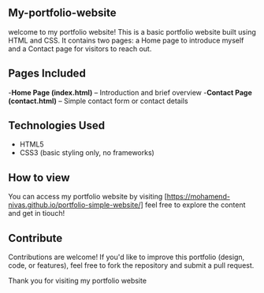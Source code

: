 ## My-portfolio-website

welcome to my portfolio website! This is a basic portfolio website built using HTML and CSS. It contains two pages: a Home
page to introduce myself and a Contact page for visitors to reach out.

 ## Pages Included
 
-**Home Page (index.html)**  –  Introduction and brief overview
-**Contact Page (contact.html)**  – Simple contact form or contact details

## Technologies Used

 - HTML5
 - CSS3 (basic styling only, no frameworks)

## How to view

You can access my portfolio website by visiting [https://mohamend-nivas.github.io/portfolio-simple-website/] feel free to explore the content and get in tiouch!

## Contribute
Contributions are welcome! If you'd like to improve this portfolio (design, code, or features), feel free to fork the repository and submit a pull request.

Thank you for visiting my portfolio website
